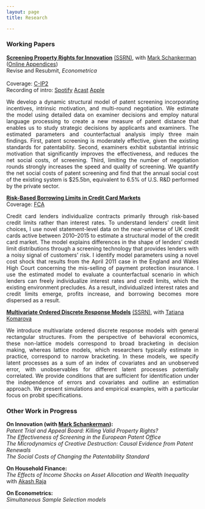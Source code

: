 ```yaml
---
layout: page
title: Research

---
```


<base target="_blank">

### Working Papers

[**Screening Property Rights for Innovation**](img/ms_2023_10_17_main_text.pdf) [(SSRN)](https://papers.ssrn.com/sol3/papers.cfm?abstract_id=4519999), with [Mark Schankerman](https://personal.lse.ac.uk/schanker/) ([Online Appendices](img/ms_2023_10_17_online_appendices.pdf)) <br>
Revise and Resubmit, *Econometrica* <br> <br>
Coverage: [C-IP2](https://cip2.gmu.edu/2023/10/04/using-economic-models-to-evaluate-the-efficacy-of-u-s-patent-examination/) <br> Recording of intro: [Spotify](https://open.spotify.com/show/0WliFzdFiMirDywdb9bJMH) [Acast](https://shows.acast.com/matchams-research-paper-introductions/episodes/screening-property-right-for-innovation) [Apple](https://podcasts.apple.com/us/podcast/matchams-research-paper-introductions/id1714279823) <br>

<p style='text-align: justify;'> <span style="font-size:1em;"> We develop a dynamic structural model of patent screening incorporating incentives, intrinsic motivation, and multi-round negotiation. We estimate the model using detailed data on examiner decisions and employ natural language processing to create a new measure of patent distance that enables us to study strategic decisions by applicants and examiners. The estimated parameters and counterfactual analysis imply three main findings. First, patent screening is moderately effective, given the existing standards for patentability. Second, examiners exhibit substantial intrinsic motivation that significantly improves the effectiveness, and reduces the net social costs, of screening. Third, limiting the number of negotiation rounds strongly increases the speed and quality of screening. We quantify the net social costs of patent screening and find that the annual social cost of the existing system is $25.5bn, equivalent to 6.5% of U.S. R&D performed by the private sector.  </span> </p>

[**Risk-Based Borrowing Limits in Credit Card Markets**](img/jmp.pdf) <br>
Coverage: [FCA](https://www.fca.org.uk/publications/research/interest-rates-risk-based-credit-limits-uk-credit-card-market) <br>

<p style='text-align: justify;'> <span style="font-size:1em;"> Credit card lenders individualize contracts primarily through risk-based credit limits rather than interest rates. To understand lenders’ credit limit choices, I use novel statement-level data on the near-universe of UK credit cards active between 2010–2015 to estimate a structural model of the credit card market. The model explains differences in the shape of lenders’ credit limit distributions through a screening technology that provides lenders with a noisy signal of customers’ risk. I identify model parameters using a novel cost shock that results from the April 2011 case in the England and Wales High Court concerning the mis-selling of payment protection insurance. I use the estimated model to evaluate a counterfactual scenario in which lenders can freely individualize interest rates and credit limits, which the existing environment precludes. As a result, individualized interest rates and credit limits emerge, profits increase, and borrowing becomes more dispersed as a result. </span> </p>

[**Multivariate Ordered Discrete Response Models**](img/KM20230215.pdf) [(SSRN)](https://papers.ssrn.com/sol3/papers.cfm?abstract_id=4103429), with [Tatiana Komarova](https://personalpages.manchester.ac.uk/staff/tatiana.komarova/) <br>

<p style='text-align: justify;'> <span style="font-size:1em;"> We introduce multivariate ordered discrete response models with general rectangular structures. From the perspective of behavioral economics, these non-lattice models correspond to broad bracketing in decision making, whereas lattice models, which researchers typically estimate in practice, correspond to narrow bracketing. In these models, we specify latent processes as a sum of an index of covariates and an unobserved error, with unobservables for different latent processes potentially correlated. We provide conditions that are sufficient for identification under the independence of errors and covariates and outline an estimation approach. We present simulations and empirical examples, with a particular focus on probit specifications. </span> </p>

### Other Work in Progress

**On Innovation (with [Mark Schankerman](https://personal.lse.ac.uk/schanker/)):** <br>
*Patent Trial and Appeal Board: Killing Valid Property Rights?* <br>
*The Effectiveness of Screening in the European Patent Office* <br>
*The Microdynamics of Creative Destruction: Causal Evidence from Patent Renewals* <br>
*The Social Costs of Changing the Patentability Standard* <br>

**On Household Finance:** <br>
*The Effects of Income Shocks on Asset Allocation and Wealth Inequality* with [Akash Raja](https://www.akashraja.com/research)

**On Econometrics:** <br>
*Simultaneous Sample Selection models*
